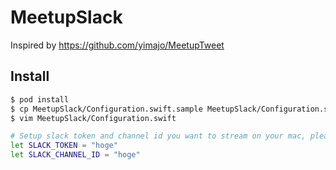 # MeetupSlack

Inspired by https://github.com/yimajo/MeetupTweet

## Install

```bash
$ pod install
$ cp MeetupSlack/Configuration.swift.sample MeetupSlack/Configuration.swift
$ vim MeetupSlack/Configuration.swift

# Setup slack token and channel id you want to stream on your mac, please
let SLACK_TOKEN = "hoge"
let SLACK_CHANNEL_ID = "hoge"

```
